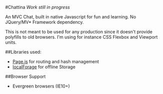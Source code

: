 #Chattina *Work still in progress*

An MVC Chat, built in native Javascript for fun and learning. No JQuery/MV* Framework dependency.

This is not meant to be used for any production since it doesn't provide polyfills to old browsers. I'm using for instance CSS Flexbox and Viewport units.

##Libraries used:
 - [Page.js](https://github.com/visionmedia/page.js) for routing and hash management
 - [localForage](https://github.com/mozilla/localForage) for offline Storage

##Browser Support
 - Evergreen browsers (IE10+)
